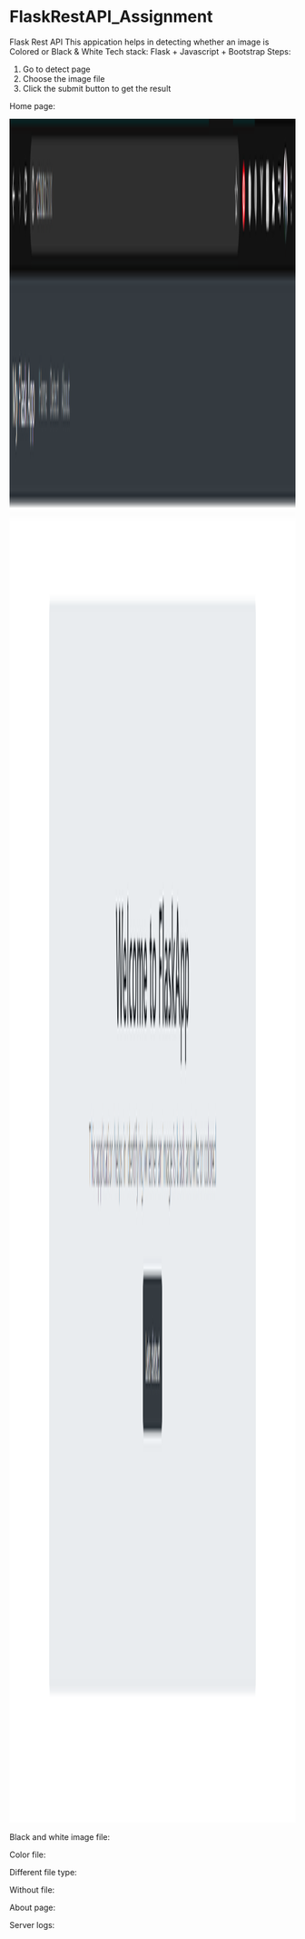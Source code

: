 # FlaskRestAPI_Assignment
Flask Rest API
This appication helps in detecting whether an image is Colored or Black & White
Tech stack: Flask + Javascript + Bootstrap
Steps:
1. Go to detect page
2. Choose the image file
3. Click the submit button to get the result

Home page:

<img src="Screenshots/Home_page.PNG" width="100%" height="3000px" >

Black and white image file:

Color file:

Different file type:

Without file:

About page:

Server logs:
